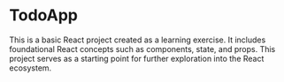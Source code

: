 # TodoApp
This is a basic React project created as a learning exercise. It includes foundational React concepts such as components, state, and props. This project serves as a starting point for further exploration into the React ecosystem.
